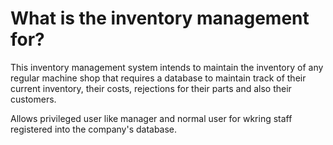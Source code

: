 # What is the inventory management for?
This inventory management system intends to maintain the inventory of any
regular machine shop that requires a database to maintain track of their current
inventory, their costs, rejections for their parts and also their customers.

Allows privileged user like manager and normal user for wkring staff registered
into the company's database.

